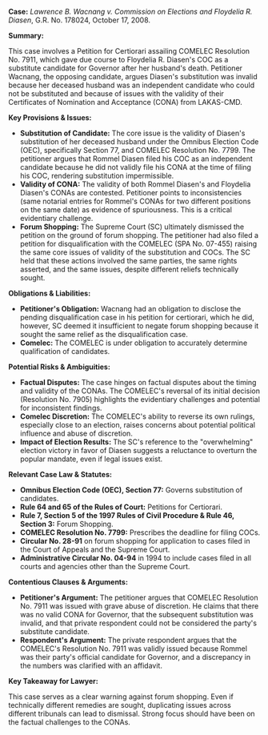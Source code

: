 **Case:** *Lawrence B. Wacnang v. Commission on Elections and Floydelia R. Diasen*, G.R. No. 178024, October 17, 2008.

**Summary:**

This case involves a Petition for Certiorari assailing COMELEC Resolution No. 7911, which gave due course to Floydelia R. Diasen's COC as a substitute candidate for Governor after her husband's death. Petitioner Wacnang, the opposing candidate, argues Diasen's substitution was invalid because her deceased husband was an independent candidate who could not be substituted and because of issues with the validity of their Certificates of Nomination and Acceptance (CONA) from LAKAS-CMD.

**Key Provisions & Issues:**

*   **Substitution of Candidate:** The core issue is the validity of Diasen's substitution of her deceased husband under the Omnibus Election Code (OEC), specifically Section 77, and COMELEC Resolution No. 7799. The petitioner argues that Rommel Diasen filed his COC as an independent candidate because he did not validly file his CONA at the time of filing his COC, rendering substitution impermissible.
*   **Validity of CONA:** The validity of both Rommel Diasen's and Floydelia Diasen's CONAs are contested. Petitioner points to inconsistencies (same notarial entries for Rommel's CONAs for two different positions on the same date) as evidence of spuriousness. This is a critical evidentiary challenge.
*   **Forum Shopping:** The Supreme Court (SC) ultimately dismissed the petition on the ground of forum shopping. The petitioner had also filed a petition for disqualification with the COMELEC (SPA No. 07-455) raising the same core issues of validity of the substitution and COCs. The SC held that these actions involved the same parties, the same rights asserted, and the same issues, despite different reliefs technically sought.

**Obligations & Liabilities:**

*   **Petitioner's Obligation:** Wacnang had an obligation to disclose the pending disqualification case in his petition for certiorari, which he did, however, SC deemed it insufficient to negate forum shopping because it sought the same relief as the disqualification case.
*   **Comelec:** The COMELEC is under obligation to accurately determine qualification of candidates.

**Potential Risks & Ambiguities:**

*   **Factual Disputes:** The case hinges on factual disputes about the timing and validity of the CONAs. The COMELEC's reversal of its initial decision (Resolution No. 7905) highlights the evidentiary challenges and potential for inconsistent findings.
*   **Comelec Discretion:** The COMELEC's ability to reverse its own rulings, especially close to an election, raises concerns about potential political influence and abuse of discretion.
*   **Impact of Election Results:** The SC's reference to the "overwhelming" election victory in favor of Diasen suggests a reluctance to overturn the popular mandate, even if legal issues exist.

**Relevant Case Law & Statutes:**

*   **Omnibus Election Code (OEC), Section 77:** Governs substitution of candidates.
*   **Rule 64 and 65 of the Rules of Court:** Petitions for Certiorari.
*   **Rule 7, Section 5 of the 1997 Rules of Civil Procedure & Rule 46, Section 3:** Forum Shopping.
*   **COMELEC Resolution No. 7799:** Prescribes the deadline for filing COCs.
*   **Circular No. 28-91** on forum shopping for application to cases filed in the Court of Appeals and the Supreme Court.
*   **Administrative Circular No. 04-94** in 1994 to include cases filed in all courts and agencies other than the Supreme Court.

**Contentious Clauses & Arguments:**

*   **Petitioner's Argument:** The petitioner argues that COMELEC Resolution No. 7911 was issued with grave abuse of discretion. He claims that there was no valid CONA for Governor, that the subsequent substitution was invalid, and that private respondent could not be considered the party's substitute candidate.
*   **Respondent's Argument:** The private respondent argues that the COMELEC's Resolution No. 7911 was validly issued because Rommel was their party's official candidate for Governor, and a discrepancy in the numbers was clarified with an affidavit.

**Key Takeaway for Lawyer:**

This case serves as a clear warning against forum shopping. Even if technically different remedies are sought, duplicating issues across different tribunals can lead to dismissal. Strong focus should have been on the factual challenges to the CONAs.

